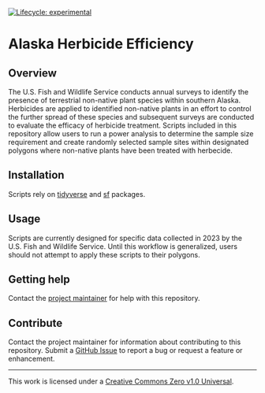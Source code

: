 <!-- badges: start -->

<!-- For more info: https://usethis.r-lib.org/reference/badges.html -->

[![Lifecycle: experimental](https://img.shields.io/badge/lifecycle-experimental-orange.svg)](https://lifecycle.r-lib.org/articles/stages.html#experimental)

<!-- badges: end -->

# Alaska Herbicide Efficiency

## Overview

The U.S. Fish and Wildlife Service conducts annual surveys to identify the presence of terrestrial non-native plant species within southern Alaska. Herbicides are applied to identified non-native plants in an effort to control the further spread of these species and subsequent surveys are conducted to evaluate the efficacy of herbicide treatment. Scripts included in this repository allow users to run a power analysis to determine the sample size requirement and create randomly selected sample sites within designated polygons where non-native plants have been treated with herbecide.

## Installation

Scripts rely on [tidyverse](https://www.tidyverse.org/) and [sf](https://r-spatial.github.io/sf/) packages.

## Usage

Scripts are currently designed for specific data collected in 2023 by the U.S. Fish and Wildlife Service. Until this workflow is generalized, users should not attempt to apply these scripts to their polygons.

## Getting help

Contact the [project maintainer](emailto:jonah_withers@fws.gov) for help with this repository. 

## Contribute

Contact the project maintainer for information about contributing to this repository. Submit a [GitHub Issue](https://github.com/USFWS/ak-herbicide-efficacy/issues) to report a bug or request a feature or enhancement.

-----

This work is
licensed under a [Creative Commons Zero v1.0 Universal](https://choosealicense.com/licenses/cc0-1.0/).
